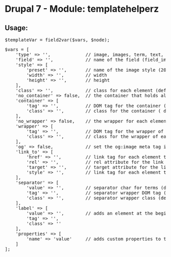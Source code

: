 # Drupal 7 - Module: templatehelperz

## Usage:

<pre>
$templateVar = field2var($vars, $node);
</pre>

<pre>
$vars = [
    'type' => '',             // image, images, term, text, list, array_list, ingrediente, vimeo_embed, vimeo_url
    'field' => '',            // name of the field (field_image, field_tags...)
    'style' => [
        'preset' => '',       // name of the image style (200x100, 366x133...)
        'width' => '',        // width
        'height' => '',       // height
    ],
    'class' => '',            // class for each element (default: none)
    'no_container' => false,  // the container that holds all the elements (default: tag -> ul, class -> galerie clearfix)
    'container' => [
        'tag' => '',          // DOM tag for the container (default: ul)
        'class' => '',        // class for the container ( default: galerie clearfix)
    ],
    'no_wrapper' => false,    // the wrapper for each element (default: tag -> li, class -> item)
    'wrapper' => [
        'tag' => '',          // DOM tag for the wrapper of each element (default: li)
        'class' => '',        // class for the wrapper of each element (default: item)
    ],
    'og' => false,            // set the og:image meta tag in the head
    'link_to' => [
        'href' => '',         // link tag for each element to link to a specified url (include http://)
        'rel' => '',          // rel attribute for the link tag
        'target' => '',       // target attribute for the link tag
        'style' => '',        // link tag for each element to link to a specified image preset style (200x100, 366x133, full...)
    ],
    'separator' => [
        'value' => '',        // separator char for terms (default: none)
        'tag' => '',          // separator wrapper DOM tag (default: li)
        'class' => '',        // separator wrapper class (default: separator, class item is added each time)
    ],
    'label' => [
        'value' => '',        // adds an element at the begining of the list with the set value (default: none)
        'tag' => '',
        'class' => ''
    ],
    'properties' => [
        'name' => 'value'     // adds custom properties to the item
    ]
];
</pre>
